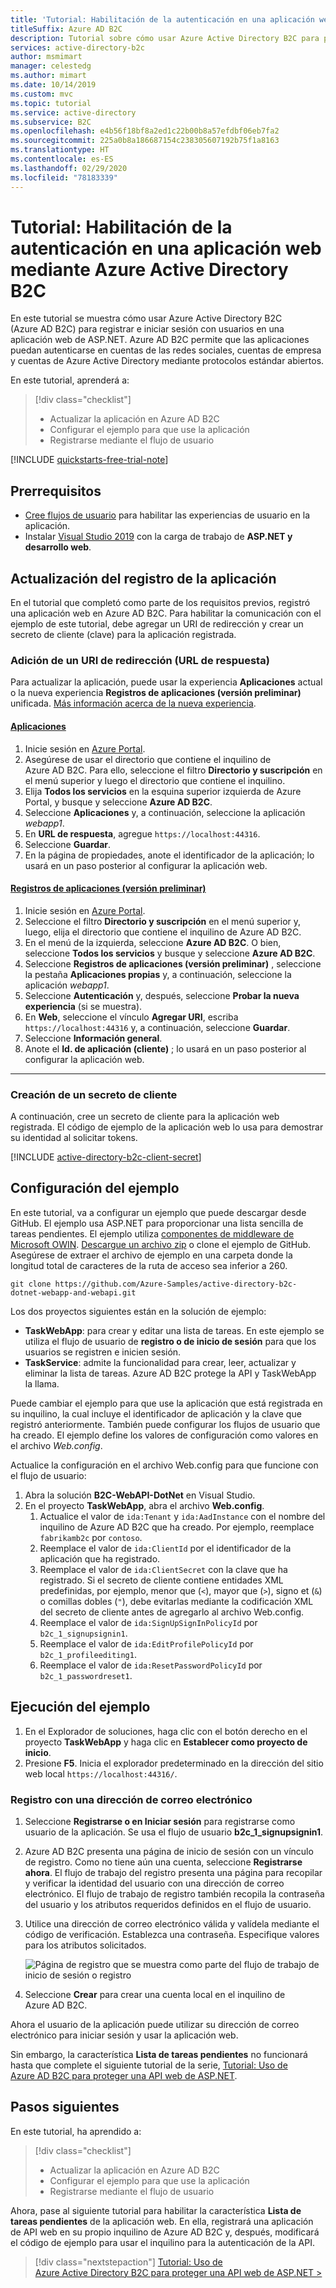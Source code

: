 ```yaml
---
title: 'Tutorial: Habilitación de la autenticación en una aplicación web'
titleSuffix: Azure AD B2C
description: Tutorial sobre cómo usar Azure Active Directory B2C para proporcionar inicios de sesión de usuario en una aplicación web de ASP.NET.
services: active-directory-b2c
author: msmimart
manager: celestedg
ms.author: mimart
ms.date: 10/14/2019
ms.custom: mvc
ms.topic: tutorial
ms.service: active-directory
ms.subservice: B2C
ms.openlocfilehash: e4b56f18bf8a2ed1c22b00b8a57efdbf06eb7fa2
ms.sourcegitcommit: 225a0b8a186687154c238305607192b75f1a8163
ms.translationtype: HT
ms.contentlocale: es-ES
ms.lasthandoff: 02/29/2020
ms.locfileid: "78183339"
---
```

# <a name="tutorial-enable-authentication-in-a-web-application-using-azure-active-directory-b2c"></a>Tutorial: Habilitación de la autenticación en una aplicación web mediante Azure Active Directory B2C

En este tutorial se muestra cómo usar Azure Active Directory B2C (Azure AD B2C) para registrar e iniciar sesión con usuarios en una aplicación web de ASP.NET. Azure AD B2C permite que las aplicaciones puedan autenticarse en cuentas de las redes sociales, cuentas de empresa y cuentas de Azure Active Directory mediante protocolos estándar abiertos.

En este tutorial, aprenderá a:

> [!div class="checklist"]
> * Actualizar la aplicación en Azure AD B2C
> * Configurar el ejemplo para que use la aplicación
> * Registrarse mediante el flujo de usuario

[!INCLUDE [quickstarts-free-trial-note](../../includes/quickstarts-free-trial-note.md)]

## <a name="prerequisites"></a>Prerrequisitos

* [Cree flujos de usuario](tutorial-create-user-flows.md) para habilitar las experiencias de usuario en la aplicación.
* Instalar [Visual Studio 2019](https://www.visualstudio.com/downloads/) con la carga de trabajo de **ASP.NET y desarrollo web**.

## <a name="update-the-application-registration"></a>Actualización del registro de la aplicación

En el tutorial que completó como parte de los requisitos previos, registró una aplicación web en Azure AD B2C. Para habilitar la comunicación con el ejemplo de este tutorial, debe agregar un URI de redirección y crear un secreto de cliente (clave) para la aplicación registrada.

### <a name="add-a-redirect-uri-reply-url"></a>Adición de un URI de redirección (URL de respuesta)

Para actualizar la aplicación, puede usar la experiencia **Aplicaciones** actual o la nueva experiencia **Registros de aplicaciones (versión preliminar)** unificada. [Más información acerca de la nueva experiencia](https://aka.ms/b2cappregintro).

#### <a name="applications"></a>[Aplicaciones](#tab/applications/)

1. Inicie sesión en [Azure Portal](https://portal.azure.com).
1. Asegúrese de usar el directorio que contiene el inquilino de Azure AD B2C. Para ello, seleccione el filtro **Directorio y suscripción** en el menú superior y luego el directorio que contiene el inquilino.
1. Elija **Todos los servicios** en la esquina superior izquierda de Azure Portal, y busque y seleccione **Azure AD B2C**.
1. Seleccione **Aplicaciones** y, a continuación, seleccione la aplicación *webapp1*.
1. En **URL de respuesta**, agregue `https://localhost:44316`.
1. Seleccione **Guardar**.
1. En la página de propiedades, anote el identificador de la aplicación; lo usará en un paso posterior al configurar la aplicación web.

#### <a name="app-registrations-preview"></a>[Registros de aplicaciones (versión preliminar)](#tab/app-reg-preview/)

1. Inicie sesión en [Azure Portal](https://portal.azure.com).
1. Seleccione el filtro **Directorio y suscripción** en el menú superior y, luego, elija el directorio que contiene el inquilino de Azure AD B2C.
1. En el menú de la izquierda, seleccione **Azure AD B2C**. O bien, seleccione **Todos los servicios** y busque y seleccione **Azure AD B2C**.
1. Seleccione **Registros de aplicaciones (versión preliminar)** , seleccione la pestaña **Aplicaciones propias** y, a continuación, seleccione la aplicación *webapp1*.
1. Seleccione **Autenticación** y, después, seleccione **Probar la nueva experiencia** (si se muestra).
1. En **Web**, seleccione el vínculo **Agregar URI**, escriba `https://localhost:44316` y, a continuación, seleccione **Guardar**.
1. Seleccione **Información general**.
1. Anote el **Id. de aplicación (cliente)** ; lo usará en un paso posterior al configurar la aplicación web.

* * *

### <a name="create-a-client-secret"></a>Creación de un secreto de cliente

A continuación, cree un secreto de cliente para la aplicación web registrada. El código de ejemplo de la aplicación web lo usa para demostrar su identidad al solicitar tokens.

[!INCLUDE [active-directory-b2c-client-secret](../../includes/active-directory-b2c-client-secret.md)]

## <a name="configure-the-sample"></a>Configuración del ejemplo

En este tutorial, va a configurar un ejemplo que puede descargar desde GitHub. El ejemplo usa ASP.NET para proporcionar una lista sencilla de tareas pendientes. El ejemplo utiliza [componentes de middleware de Microsoft OWIN](https://docs.microsoft.com/aspnet/aspnet/overview/owin-and-katana/). [Descargue un archivo zip](https://github.com/Azure-Samples/active-directory-b2c-dotnet-webapp-and-webapi/archive/master.zip) o clone el ejemplo de GitHub. Asegúrese de extraer el archivo de ejemplo en una carpeta donde la longitud total de caracteres de la ruta de acceso sea inferior a 260.

```
git clone https://github.com/Azure-Samples/active-directory-b2c-dotnet-webapp-and-webapi.git
```

Los dos proyectos siguientes están en la solución de ejemplo:

* **TaskWebApp**: para crear y editar una lista de tareas. En este ejemplo se utiliza el flujo de usuario de **registro o de inicio de sesión** para que los usuarios se registren e inicien sesión.
* **TaskService**: admite la funcionalidad para crear, leer, actualizar y eliminar la lista de tareas. Azure AD B2C protege la API y TaskWebApp la llama.

Puede cambiar el ejemplo para que use la aplicación que está registrada en su inquilino, la cual incluye el identificador de aplicación y la clave que registró anteriormente. También puede configurar los flujos de usuario que ha creado. El ejemplo define los valores de configuración como valores en el archivo *Web.config*.

Actualice la configuración en el archivo Web.config para que funcione con el flujo de usuario:

1. Abra la solución **B2C-WebAPI-DotNet** en Visual Studio.
1. En el proyecto **TaskWebApp**, abra el archivo **Web.config**.
    1. Actualice el valor de `ida:Tenant` y `ida:AadInstance` con el nombre del inquilino de Azure AD B2C que ha creado. Por ejemplo, reemplace `fabrikamb2c` por `contoso`.
    1. Reemplace el valor de `ida:ClientId` por el identificador de la aplicación que ha registrado.
    1. Reemplace el valor de `ida:ClientSecret` con la clave que ha registrado. Si el secreto de cliente contiene entidades XML predefinidas, por ejemplo, menor que (`<`), mayor que (`>`), signo et (`&`) o comillas dobles (`"`), debe evitarlas mediante la codificación XML del secreto de cliente antes de agregarlo al archivo Web.config.
    1. Reemplace el valor de `ida:SignUpSignInPolicyId` por `b2c_1_signupsignin1`.
    1. Reemplace el valor de `ida:EditProfilePolicyId` por `b2c_1_profileediting1`.
    1. Reemplace el valor de `ida:ResetPasswordPolicyId` por `b2c_1_passwordreset1`.

## <a name="run-the-sample"></a>Ejecución del ejemplo

1. En el Explorador de soluciones, haga clic con el botón derecho en el proyecto **TaskWebApp** y haga clic en **Establecer como proyecto de inicio**.
1. Presione **F5**. Inicia el explorador predeterminado en la dirección del sitio web local `https://localhost:44316/`.

### <a name="sign-up-using-an-email-address"></a>Registro con una dirección de correo electrónico

1. Seleccione **Registrarse o en Iniciar sesión** para registrarse como usuario de la aplicación. Se usa el flujo de usuario **b2c_1_signupsignin1**.
1. Azure AD B2C presenta una página de inicio de sesión con un vínculo de registro. Como no tiene aún una cuenta, seleccione **Registrarse ahora**. El flujo de trabajo del registro presenta una página para recopilar y verificar la identidad del usuario con una dirección de correo electrónico. El flujo de trabajo de registro también recopila la contraseña del usuario y los atributos requeridos definidos en el flujo de usuario.
1. Utilice una dirección de correo electrónico válida y valídela mediante el código de verificación. Establezca una contraseña. Especifique valores para los atributos solicitados.

    ![Página de registro que se muestra como parte del flujo de trabajo de inicio de sesión o registro](./media/tutorial-web-app-dotnet/sign-up-workflow.PNG)

1. Seleccione **Crear** para crear una cuenta local en el inquilino de Azure AD B2C.

Ahora el usuario de la aplicación puede utilizar su dirección de correo electrónico para iniciar sesión y usar la aplicación web.

Sin embargo, la característica **Lista de tareas pendientes**  no funcionará hasta que complete el siguiente tutorial de la serie, [Tutorial: Uso de Azure AD B2C para proteger una API web de ASP.NET](tutorial-web-api-dotnet.md).

## <a name="next-steps"></a>Pasos siguientes

En este tutorial, ha aprendido a:

> [!div class="checklist"]
> * Actualizar la aplicación en Azure AD B2C
> * Configurar el ejemplo para que use la aplicación
> * Registrarse mediante el flujo de usuario

Ahora, pase al siguiente tutorial para habilitar la característica **Lista de tareas pendientes** de la aplicación web. En ella, registrará una aplicación de API web en su propio inquilino de Azure AD B2C y, después, modificará el código de ejemplo para usar el inquilino para la autenticación de la API.

> [!div class="nextstepaction"]
> [Tutorial: Uso de Azure Active Directory B2C para proteger una API web de ASP.NET >](tutorial-web-api-dotnet.md)

